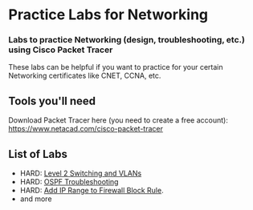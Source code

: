 # Practice Labs for Networking

### Labs to practice Networking (design, troubleshooting, etc.) using Cisco Packet Tracer

These labs can be helpful if you want to practice for your certain Networking certificates
like CNET, CCNA, etc.

## Tools you'll need
Download Packet Tracer here (you need to create a free account):
https://www.netacad.com/cisco-packet-tracer

## List of Labs
- HARD: [Level 2 Switching and VLANs](https://github.com/Krisk511/Cisco-Packet-Tracer-Labs/tree/main/CCNA%20200-301%20Labs/L2_SWITCHING_AND_VLANs)
- HARD: [OSPF Troubleshooting](https://github.com/Krisk511/Cisco-Packet-Tracer-Labs/blob/main/CCNA%20200-301%20Labs/OSPF%20Troubleshooting)
- HARD: [Add IP Range to Firewall Block Rule](https://github.com/Krisk511/Automation-Add-IP-range-to-Firewall-Block-Rule).
- and more
